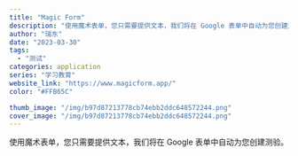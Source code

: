 ```yaml
---
title: "Magic Form"
description: "使用魔术表单，您只需要提供文本，我们将在 Google 表单中自动为您创建测验。"
author: "瑞东"
date: "2023-03-30"
tags:
  - "测试"
categories: application
series: "学习教育"
website_link: "https://www.magicform.app/"
color: "#FFB65C"

thumb_image: "/img/b97d87213778cb74ebb2ddc648572244.png"
cover_image: "/img/b97d87213778cb74ebb2ddc648572244.png"
---
```


使用魔术表单，您只需要提供文本，我们将在 Google 表单中自动为您创建测验。
